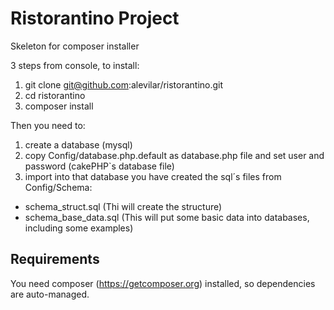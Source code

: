 # Ristorantino Project 

Skeleton for composer installer

3 steps from console, to install:

1. git clone git@github.com:alevilar/ristorantino.git
2. cd ristorantino
3. composer install


Then you need to:

1. create a database (mysql)
2. copy Config/database.php.default as database.php file and set user and password (cakePHP`s database file)
3. import into that database you have created the sql´s files from Config/Schema:
  - schema_struct.sql (Thi will create the structure)
  - schema_base_data.sql (This will put some basic data into databases, including some examples)

## Requirements
You need composer (https://getcomposer.org) installed, so dependencies are auto-managed.




